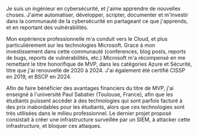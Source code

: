Je suis un ingénieur en cybersécurité, et j'aime apprendre de nouvelles choses.
J'aime automatiser, développer, scripter, documenter et m'investir dans la communauté de la cybersécurité en partageant ce que j'apprends, et en reportant des vulnérabilités.

Mon expérience professionnelle m'a conduit vers le Cloud, et plus particulièrement sur les technologies Microsoft. Grace à mon investissement dans cette communauté (conferences, blog posts, reports de bugs, reports de vulnérabilités, etc.) Microsoft m'a récompensé en me remettant le titre honorifique de MVP, dans les catégories Azure et Sécurité, titre que j'ai renouvellé de 2020 à 2024. J'ai également été certifié CISSP en 2019, et BSCP en 2024.

Afin de faire bénéficier des avantages financiers du titre de MVP, j'ai enseigné à l'université Paul Sabatier (Toulouse, France), afin que les étudiants puissent accéder à des technologies qui sont parfois facturé à des prix inabordables pour les étudiants, alors que ces technologies sont très utilisées dans le milieu professionnel. Le dernier projet proposé consistait à créer une infrastructure surveillée par un SIEM, à attacker cette infrastructure, et bloquer ces attaques.